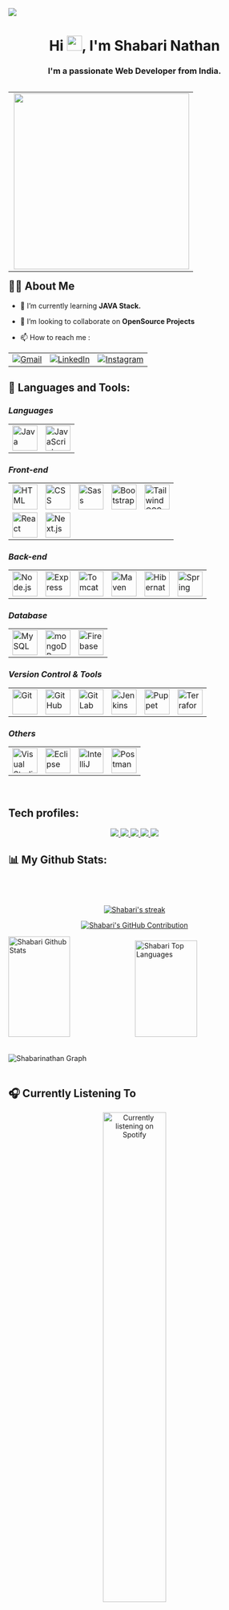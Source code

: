 
<kbd><a href="https://github.com/Shabari02" target="_blank"> <img src="https://user-images.githubusercontent.com/83392438/176866853-ca910013-f924-4ba2-b97f-d0ed186828f1.png"/> </a> </kbd> 
 <!-- <kbd><a href="https://github.com/Shabari02" target="_blank"> <img src="https://user-images.githubusercontent.com/74038190/213910845-af37a709-8995-40d6-be59-724526e3c3d7.gif"/> </a> </kbd> -->
<h1 align="center">Hi <img src="https://raw.githubusercontent.com/MartinHeinz/MartinHeinz/master/wave.gif" width="30px">, I'm Shabari Nathan</h1>
<h3 align="center">I'm a passionate Web Developer from India.</h3>

<table align="right"><tr><td>
<img align="right"  src="https://c.tenor.com/zyh9YnJR5P8AAAAC/shintaro-kisaragi-anime-boy.gif" width=350px >
</td></tr></table>

## 🙋‍♂️ About Me

<!-- - 🔭 I’m currently working on **[Covid-19 Tracker](https://covid-19-tracker-e4bda.web.app/)** -->

- 🌱 I’m currently learning **JAVA Stack.**

- 👯 I’m looking to collaborate on **OpenSource Projects**

<!-- - 👨‍💻 All of my projects are available at **[My Portfolio](https://subhamraoniar.com)** -->

- 📫 How to reach me :

<div align="center">
	<table>
		<tr>
			<td><a href="mailto:lkshabari02@gmail.com" target="_blank">
  <img src="https://skillicons.dev/icons?i=gmail" alt="Gmail" />
</a></td>
			<td><a href="https://www.linkedin.com/in/shabari-nathan-9237aa20b" target="_blank">
  <img src="https://skillicons.dev/icons?i=linkedin" alt="LinkedIn" />
</a></td>
			<td><a href="https://www.instagram.com/codingstuff_" target="_blank">
  <img src="https://skillicons.dev/icons?i=instagram" alt="Instagram" />
</a></td>
		</tr>
	</table>
</div>




## 🚀 Languages and Tools:

### ***Languages***
<div>
	<table>
		<tr>
			<td><img width="50" src="https://skillicons.dev/icons?i=java" alt="Java" title="Java"/></td>
			<td><img width="50" src="https://skillicons.dev/icons?i=javascript" alt="JavaScript" title="JavaScript"/></td>
<!-- 			<td><img width="50" src="https://skillicons.dev/icons?i=cs" alt="csharp" title="csharp"/></td>
		        <td><img width="50" src="https://skillicons.dev/icons?i=typescript" alt="Typescript" title="Typescript"/></td>
			<td><img width="50" src="https://skillicons.dev/icons?i=python" alt="Python" title="Python"/></td>
			<td><img width="50" src="https://skillicons.dev/icons?i=go" alt="Go" title="Go"/></td>
			<td><img width="50" src="https://skillicons.dev/icons?i=rust" alt="Rust" title="Rust"/></td> -->
		</tr>
	</table>
</div>


### ***Front-end***
<div >
	<table>
		<tr>
			<td><img width="50" src="https://skillicons.dev/icons?i=html" alt="HTML" title="HTML"/></td>
			<td><img width="50" src="https://skillicons.dev/icons?i=css" alt="CSS" title="CSS"/></td>
			<td><img width="50" src="https://skillicons.dev/icons?i=sass" alt="Sass" title="Sass"/></td>
			<td><img width="50" src="https://skillicons.dev/icons?i=bootstrap" alt="Bootstrap" title="Bootstrap"/></td>
			<td><img width="50" src="https://skillicons.dev/icons?i=tailwindcss" alt="Tailwind CSS" title="Tailwind CSS"/></td>
		</tr>
		<tr>
<!-- 			<td><img width="50" src="https://skillicons.dev/icons?i=jquery" alt="Jquery" title="Jquery"/></td> -->
			<td><img width="50" src="https://skillicons.dev/icons?i=react" alt="React" title="React"/></td>
<!-- 			<td><img width="50" src="https://user-images.githubusercontent.com/25181517/183890595-779a7e64-3f43-4634-bad2-eceef4e80268.png" alt="Angular" title="Angular"/></td> -->
<!-- 			<td><img width="50" src="https://user-images.githubusercontent.com/25181517/117448124-a2da9800-af3e-11eb-85d2-bd1b69b65603.png" alt="Vue.js" title="Vue.js"/></td> -->
			<td><img width="50" src="https://skillicons.dev/icons?i=nextjs" alt="Next.js" title="Next.js"/></td>
<!-- 			<td><img width="50" src="https://github.com/marwin1991/profile-technology-icons/assets/136815194/e56b5093-2f58-40cc-b194-5bdde41077b5" alt="Svelte" title="Svelte"/></td>
			<td><img width="50" src="https://github.com/marwin1991/profile-technology-icons/assets/136815194/ebd92b15-970a-45b8-8c4c-0ecf69b17cdc" alt="Nuxt.js" title="Nuxt.js"/></td> -->
		</tr>
	</table>
</div>


### ***Back-end***
<div >
	<table>
		<tr>
			<td><img width="50" src="https://skillicons.dev/icons?i=nodejs" alt="Node.js" title="Node.js"/></td>
			<td><img width="50" src="https://skillicons.dev/icons?i=express" alt="Express" title="Express"/></td>
			<td><img width="50" src="https://user-images.githubusercontent.com/25181517/183894676-137319b5-1364-4b6a-ba4f-e9fc94ddc4aa.png" alt="Tomcat" title="Tomcat"/></td>
			<td><img width="50" src="https://skillicons.dev/icons?i=maven" alt="Maven" title="Maven"/></td> 
			<td><img width="50" src="https://skillicons.dev/icons?i=hibernate" alt="Hibernate" title="Hibernate"/></td> 
   			<td><img width="50" src="https://user-images.githubusercontent.com/25181517/117201470-f6d56780-adec-11eb-8f7c-e70e376cfd07.png" alt="Spring" title="Spring"/></td>
 <!-- 			<td><img width="50" src="https://user-images.githubusercontent.com/25181517/183891303-41f257f8-6b3d-487c-aa56-c497b880d0fb.png" alt="Spring Boot" title="Spring Boot"/></td> -->
		</tr>
	</table>
</div>


### ***Database***
<div >
	<table>
		<tr>
     			<td><img width="50" src="https://skillicons.dev/icons?i=mysql" alt="MySQL" title="MySQL"/></td>
			<td><img width="50" src="https://skillicons.dev/icons?i=mongodb" alt="mongoDB" title="mongoDB"/></td>
<!-- 			<td><img width="50" src="https://user-images.githubusercontent.com/25181517/117208740-bfb78400-adf5-11eb-97bb-09072b6bedfc.png" alt="PostgreSQL" title="PostgreSQL"/></td> -->
                        <td><img width="50" src="https://user-images.githubusercontent.com/25181517/189716855-2c69ca7a-5149-4647-936d-780610911353.png" alt="Firebase" title="Firebase"/></td>
<!-- 			<td><img width="50" src="https://user-images.githubusercontent.com/25181517/182884894-d3fa6ee0-f2b4-4960-9961-64740f533f2a.png" alt="redis" title="redis"/></td>
			<td><img width="50" src="https://user-images.githubusercontent.com/25181517/183893668-d45b89f9-bd9f-4143-b61a-7db9ac6bbd5e.png" alt="Cassandra" title="Cassandra"/></td> -->
<!--                         <td><img width="50" src="https://skillicons.dev/icons?i=supabase" alt="Supabase" title="Supabase"/></td> -->
		</tr>
	</table>
</div>


### ***Version Control & Tools***
<div >
	<table>
		<tr>
			<td><img width="50" src="https://skillicons.dev/icons?i=git" alt="Git" title="Git"/></td>
			<td><img width="50" src="https://skillicons.dev/icons?i=github" alt="GitHub" title="GitHub"/></td>
			<td><img width="50" src="https://user-images.githubusercontent.com/25181517/192108376-c675d39b-90f6-4073-bde6-5a9291644657.png" alt="GitLab" title="GitLab"/></td>
			<td><img width="50" src="https://skillicons.dev/icons?i=jenkins" alt="Jenkins" title="Jenkins"/></td>
			<td><img width="50" src="https://cdn.icon-icons.com/icons2/2699/PNG/512/puppet_logo_icon_168887.png" alt="Puppet" title="Puppet"/></td>
			<td><img width="50" src="https://skillicons.dev/icons?i=terraform" alt="Terraform" title="Terraform"/></td> 
		</tr>
	</table>
</div>

### ***Others***
<div >
	<table>
		<tr>
			<td><img width="50" src="https://user-images.githubusercontent.com/25181517/192108891-d86b6220-e232-423a-bf5f-90903e6887c3.png" alt="Visual Studio Code" title="Visual Studio Code"/></td>
			<td><img width="50" src="https://user-images.githubusercontent.com/25181517/192108892-6e9b5cdf-4e35-4a70-ad9a-801a93a07c1c.png" alt="Eclipse" title="Eclipse"/></td>
			<td><img width="50" src="https://user-images.githubusercontent.com/25181517/192108890-200809d1-439c-4e23-90d3-b090cf9a4eea.png" alt="IntelliJ" title="IntelliJ"/></td>
			<td><img width="50" src="https://user-images.githubusercontent.com/25181517/192109061-e138ca71-337c-4019-8d42-4792fdaa7128.png" alt="Postman" title="Postman"/></td>
<!-- 			<td><img width="50" src="https://skillicons.dev/icons?i=linux" alt="Linux" title="Linux"/></td> -->
		</tr>
	</table>
</div>


<br/>

## Tech profiles:

<p align="center"> 
	<a href="https://gitlab.com/Shabari02" target="_blank"> <img src="https://img.shields.io/badge/Gitlab-Profile-orange?style=for-the-badge&logo=gitlab"/> </a>
    <a href="https://www.hackerrank.com/Shabari02" target="_blank"> <img src="https://img.shields.io/badge/Hackerrank-Profile-green?style=for-the-badge&logo=hackerrank"/> </a>
 <a href="https://leetcode.com/Shabari02/" target="_blank"> <img src="https://img.shields.io/badge/Leetcode-Profile-yellow?style=for-the-badge&logo=leetcode"/> </a>
    <a href="https://cssbattle.dev/player/lXsj5gKqHnZdpV1Wc8gNvVd2g8E2" target="_blank"> <img src="https://img.shields.io/badge/Cssbattle-Profile-B25068?style=for-the-badge&logo=Cssbattle"/> </a>
<!--     <a href="https://www.frontendmentor.io/profile/Shabari02" target="_blank"> <img src="https://img.shields.io/badge/Frontendmentor-Profile-blue?style=for-the-badge&logo=frontendmentor"/> </a>
     <a href="https://www.freecodecamp.org/shabari02" target="_blank"> <img src="https://img.shields.io/badge/Freecodecamp-Profile-ff69b4?style=for-the-badge&logo=freecodecamp"/> </a>
      <a href="https://codepen.io/Shabari02" target="_blank"> <img src="https://img.shields.io/badge/Codepen-Profile-1B1A17?style=for-the-badge&logo=codepen"/> </a> -->
<!--      <a href="https://www.codewars.com/users/Shabari02" target="_blank"> <img src="https://img.shields.io/badge/Codewars-Profile-D1512D?style=for-the-badge&logo=codewars"/> </a> -->
<!--      <a href="https://www.sololearn.com/profile/21139361" target="_blank"> <img src="https://img.shields.io/badge/Sololearn-Profile-E2DCC8?style=for-the-badge&logo=sololearn"/> </a> -->
     <a href="https://monkeytype.com/profile/Shabari02" target="_blank"> <img src="https://img.shields.io/badge/Monkeytype-Profile-blue?style=for-the-badge&logo=monkeytype"/> </a>
 </p>

 ## 📊 My Github Stats:

<p align="center" style="margin-top:70px; ">
    <a href="https://github.com/Shabari02/github-readme-streak-stats">
        <img title="🔥 Get streak stats for your profile at git.io/streak-stats" alt="Shabari's streak" src="https://github-readme-streak-stats.herokuapp.com/?user=Shabari02&theme=radical&border=7F3FBF&background=0D1117"/>
    </a>
</p>

<p align="center">
  <a href="https://github.com/Shabari02">
    <img src="https://github-profile-summary-cards.vercel.app/api/cards/profile-details?username=Shabari02&theme=radical" alt="Shabari's GitHub Contribution"/>
  </a>
</p>




<a> 
    <a href="https://github.com/Shabari02"><img alt="Shabari Github Stats" src="https://denvercoder1-github-readme-stats.vercel.app/api?username=Shabari02&show_icons=true&count_private=true&theme=react&border_color=7F3FBF&bg_color=0D1117&title_color=F85D7F&icon_color=F8D866" height="200px" width="49.5%"/></a>
  <a href="https://github.com/shabari02"><img alt="Shabari Top Languages" src="https://denvercoder1-github-readme-stats.vercel.app/api/top-langs/?username=Shabari02&langs_count=8&layout=compact&theme=react&border_color=7F3FBF&bg_color=0D1117&title_color=F85D7F&icon_color=F8D866" height="192px" width="49.5%"/></a>
  <br/>
</a>

<br/>

![Shabarinathan Graph](https://github-readme-activity-graph.vercel.app/graph?username=Shabari02&custom_title=Shabari%20Nathan%20GitHub%20Activity%20Graph&bg_color=0D1117&color=7F3FBF&line=7F3FBF&point=7F3FBF&area_color=FFFFFF&title_color=FFFFFF&area=true)
<br/>
<br/>

## 🎧 Currently Listening To

<div style="text-align: center;" align="center">
	  <a href="https://spotify-github-profile.vercel.app/api/view?uid=314a36nhz3pqsn3pviqjwfdkwd5i&redirect=true" target="_blank">
    <img src="https://spotify-github-profile.vercel.app/api/view?uid=314a36nhz3pqsn3pviqjwfdkwd5i&cover_image=false&theme=default&show_offline=true&background_color=121212&interchange=true&bar_color=53b14f&bar_color_cover=false" alt="Currently listening on Spotify" style="display: block; margin: 0 auto; width: 50%;">
  </a>
</div>

## ❤ Views and Followers
<a href="https://github.com/Meghna-DAS/github-profile-views-counter">
    <img src="https://komarev.com/ghpvc/?username=Shabari02">
</a>
<a href="https://github.com/Shabari02?tab=followers"><img src="https://img.shields.io/github/followers/Shabari02?label=Followers&style=social" alt="GitHub Badge"></a>
<a href="https://www.freecodecamp.org/shabari02"><img alt="freeCodeCamp points" src="https://img.shields.io/freecodecamp/points/shabari02?label=FreeCodeCamp%20"></a>

### ✍️ Random Dev Quote
![](https://quotes-github-readme.vercel.app/api?type=horizontal&theme=merko)
